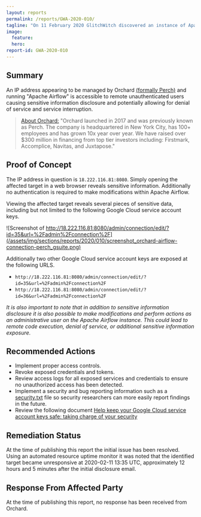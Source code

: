 ```yaml
---
layout: reports
permalink: /reports/GWA-2020-010/
tagline: "On 11 February 2020 GlitchWitch discovered an instance of Apache Airflow that was missing authentication and disclosing sensitive information."
image:
  feature:
  hero:
report-id: GWA-2020-010
---
```


## Summary
An IP address appearing to be managed by Orchard [(formally Perch)](https://orchardhomes.com/blog/posts/perch-is-now-orchard) and running "Apache Airflow" is accessible to remote unauthenticated users causing sensitive information disclosure and potentially allowing for denial of service and service interruption.


>[About Orchard:](https://www.linkedin.com/company/orchardhomes/about/) "Orchard launched in 2017 and was previously known as Perch. The company is headquartered in New York City, has 100+ employees and has grown 10x year over year. We have raised over $300 million in financing from top tier investors including: Firstmark, Accomplice, Navitas, and Juxtapose."

## Proof of Concept
The IP address in question is `18.222.116.81:8080`. Simply opening the affected target in a web browser reveals sensitive information. Additionally no authentication is required to make modifications within Apache Airflow.

Viewing the affected target reveals several pieces of sensitive data, including but not limited to the following Google Cloud service account keys.

![Screenshot of http://18.222.116.81:8080/admin/connection/edit/?id=35&url=%2Fadmin%2Fconnection%2F](/assets/img/sections/reports/2020/010/screenshot_orchard-airflow-connection-perch_gsuite.png)

Additionally two other Google Cloud service account keys are exposed at the following URLS.
- `http://18.222.116.81:8080/admin/connection/edit/?id=35&url=%2Fadmin%2Fconnection%2F`
- `http://18.222.116.81:8080/admin/connection/edit/?id=36&url=%2Fadmin%2Fconnection%2F`

_It is also important to note that in addition to sensitive information disclosure it is also possible to make modifications and perform actions as an administrative user on the Apache Airflow instance. This could lead to remote code execution, denial of service, or additional sensitive information exposure._


## Recommended Actions
 - Implement proper access controls.
 - Revoke exposed credentials and tokens.
 - Review access logs for all exposed services and credentials to ensure no unauthorized access has been detected.
 - Implement a security and bug reporting information such as a [security.txt](https://securitytxt.org/) file so security researchers can more easily report findings in the future.
 - Review the following document [Help keep your Google Cloud service account keys safe: taking charge of your security](https://cloud.google.com/blog/products/gcp/help-keep-your-google-cloud-service-account-keys-safe)

## Remediation Status
At the time of publishing this report the initial issue has been resolved. Using an automated resource uptime monitor it was noted that the identified target became unresponsive at 2020-02-11 13:35 UTC, approximately 12 hours and 5 minutes after the initial disclosure email.

## Response From Affected Party
At the time of publishing this report, no response has been received from Orchard.
